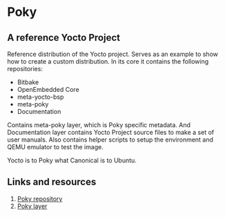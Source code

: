 # Poky

## A reference Yocto Project

Reference distribution of the Yocto project. Serves as an example to show how
to create a custom distribution. In its core it contains the following 
repositories:
- Bitbake
- OpenEmbedded Core
- meta-yocto-bsp
- meta-poky
- Documentation

Contains meta-poky layer, which is Poky specific metadata. And Documentation 
layer contains Yocto Project source files to make a set of user manuals.
Also contains helper scripts to setup the environment and QEMU emulator to 
test the image.

Yocto is to Poky what Canonical is to Ubuntu.

## Links and resources

1. [Poky repository](https://github.com/yoctoproject/poky/tree/master)
2. [Poky layer](https://git.yoctoproject.org/meta-yocto)

